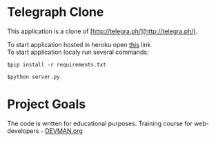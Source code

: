 # Telegraph Clone

This application is a clone of [http://telegra.ph/](http://telegra.ph/).

To start application hosted in heroku open [this](http://secure-savannah-63803.herokuapp.com/) link  
To start application localy run several commands:
```
$pip install -r requirements.txt

$python server.py
```

# Project Goals

The code is written for educational purposes. Training course for web-developers - [DEVMAN.org](https://devman.org)
